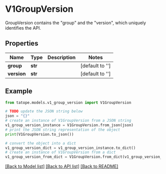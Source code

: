 # V1GroupVersion

GroupVersion contains the \"group\" and the \"version\", which uniquely identifies the API.

## Properties

Name | Type | Description | Notes
------------ | ------------- | ------------- | -------------
**group** | **str** |  | [default to '']
**version** | **str** |  | [default to '']

## Example

```python
from tatope.models.v1_group_version import V1GroupVersion

# TODO update the JSON string below
json = "{}"
# create an instance of V1GroupVersion from a JSON string
v1_group_version_instance = V1GroupVersion.from_json(json)
# print the JSON string representation of the object
print(V1GroupVersion.to_json())

# convert the object into a dict
v1_group_version_dict = v1_group_version_instance.to_dict()
# create an instance of V1GroupVersion from a dict
v1_group_version_from_dict = V1GroupVersion.from_dict(v1_group_version_dict)
```
[[Back to Model list]](../README.md#documentation-for-models) [[Back to API list]](../README.md#documentation-for-api-endpoints) [[Back to README]](../README.md)


